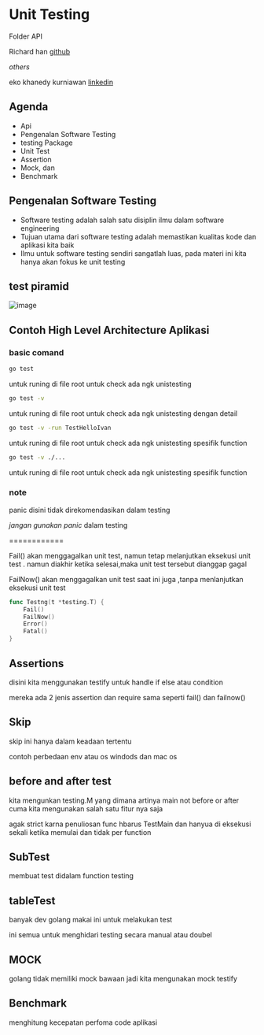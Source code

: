 # Unit Testing

Folder API

Richard han [github](https://github.com/RichardHanitio)

_others_

eko khanedy kurniawan [linkedin](https://www.linkedin.com/in/khannedy/)

<!--
[link doc](https://docs.google.com/presentation/d/1XxMEaA-JsPHr9BUw2oIOPlEL_psI3EaUFUpuvdlDB_Q/edit#slide=id.gb233370586_0_300) -->

## Agenda

- Api
- Pengenalan Software Testing
- testing Package
- Unit Test
- Assertion
- Mock, dan
- Benchmark

## Pengenalan Software Testing

- Software testing adalah salah satu disiplin ilmu dalam software engineering
- Tujuan utama dari software testing adalah memastikan kualitas kode dan aplikasi kita baik
- Ilmu untuk software testing sendiri sangatlah luas, pada materi ini kita hanya akan fokus ke unit testing

## test piramid

![image](https://martinfowler.com/bliki/images/testPyramid/test-pyramid.png)

## Contoh High Level Architecture Aplikasi

### basic comand

```cmd
go test
```

untuk runing di file root untuk check ada ngk unistesting

```cmd
go test -v
```

untuk runing di file root untuk check ada ngk unistesting dengan detail

```cmd
go test -v -run TestHelloIvan
```

untuk runing di file root untuk check ada ngk unistesting spesifik function

```cmd
go test -v ./...
```

untuk runing di file root untuk check ada ngk unistesting spesifik function

### note

panic disini tidak direkomendasikan dalam testing

_jangan gunakan panic_ dalam testing

============

Fail() akan menggagalkan unit test, namun tetap melanjutkan eksekusi unit test . namun diakhir ketika selesai,maka unit test tersebut dianggap gagal

FailNow() akan menggagalkan unit test saat ini juga ,tanpa menlanjutkan eksekusi unit test

```go
func Testng(t *testing.T) {
    Fail()
    FailNow()
    Error()
    Fatal()
}
```

## Assertions

disini kita menggunakan testify untuk handle if else atau condition

mereka ada 2 jenis assertion dan require sama seperti fail() dan failnow()

## Skip

skip ini hanya dalam keadaan tertentu

contoh perbedaan env atau os windods dan mac os

## before and after test

kita mengunkan testing.M yang dimana artinya main not before or after cuma kita mengunakan salah satu fitur nya saja

agak strict karna penuliosan func hbarus TestMain dan hanyua di eksekusi sekali ketika memulai dan tidak per function

## SubTest

membuat test didalam function testing

## tableTest

banyak dev golang makai ini untuk melakukan test

ini semua untuk menghidari testing secara manual atau doubel

## MOCK

golang tidak memiliki mock bawaan jadi kita mengunakan mock testify

## Benchmark

menghitung kecepatan perfoma code aplikasi
